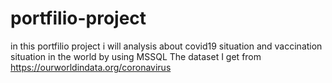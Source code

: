# portfilio-project
in this portfilio project i will analysis about covid19 situation and vaccination situation in the world by using MSSQL 
The dataset I get from https://ourworldindata.org/coronavirus
